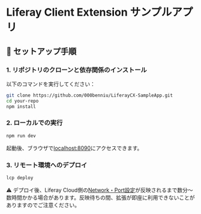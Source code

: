 # Liferay Client Extension サンプルアプリ

## 🔧 セットアップ手順

### 1. リポジトリのクローンと依存関係のインストール

以下のコマンドを実行してください：

```bash
git clone https://github.com/000benniu/LiferayCX-SampleApp.git
cd your-repo
npm install
```

### 2. ローカルでの実行
```bash
npm run dev
```
起動後、ブラウザで[localhost:8090](http://localhost:8090/)にアクセスできます。

### 3. リモート環境へのデプロイ
```bash
lcp deploy
```
⚠️ デプロイ後、Liferay Cloud側の[Network・Port設定](https://learn.liferay.com/w/liferay-cloud/configuring-the-cloud-network/load-balancer)が反映されるまで数分～数時間かかる場合があります。反映待ちの間、拡張が即座に利用できないことがありますのでご注意ください。
